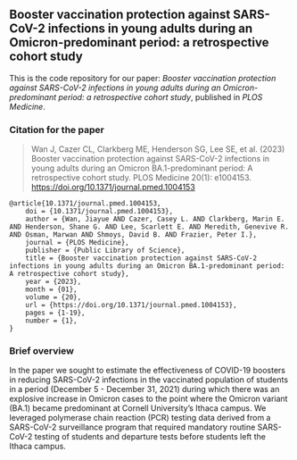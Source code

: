 ## Booster vaccination protection against SARS-CoV-2 infections in young adults during an Omicron-predominant period: a retrospective cohort study

This is the code repository for our paper: *Booster vaccination protection against SARS-CoV-2 infections in young adults during an Omicron-predominant period: a retrospective cohort study*, published in *PLOS Medicine*. 

### Citation for the paper
> Wan J, Cazer CL, Clarkberg ME, Henderson SG, Lee SE, et al. (2023) Booster vaccination protection against SARS-CoV-2 infections in young adults during an Omicron BA.1-predominant period: A retrospective cohort study. PLOS Medicine 20(1): e1004153. https://doi.org/10.1371/journal.pmed.1004153

```
@article{10.1371/journal.pmed.1004153,
    doi = {10.1371/journal.pmed.1004153},
    author = {Wan, Jiayue AND Cazer, Casey L. AND Clarkberg, Marin E. AND Henderson, Shane G. AND Lee, Scarlett E. AND Meredith, Genevive R. AND Osman, Marwan AND Shmoys, David B. AND Frazier, Peter I.},
    journal = {PLOS Medicine},
    publisher = {Public Library of Science},
    title = {Booster vaccination protection against SARS-CoV-2 infections in young adults during an Omicron BA.1-predominant period: A retrospective cohort study},
    year = {2023},
    month = {01},
    volume = {20},
    url = {https://doi.org/10.1371/journal.pmed.1004153},
    pages = {1-19},
    number = {1},
}
```

### Brief overview
In the paper we sought to estimate the effectiveness of COVID-19 boosters in reducing SARS-CoV-2 infections in the vaccinated population of students in a period (December 5 - December 31, 2021) during which there was an explosive increase in Omicron cases to the point where the Omicron variant (BA.1) became predominant at Cornell University’s Ithaca campus. We leveraged polymerase chain reaction (PCR) testing data derived from a SARS-CoV-2 surveillance program that required mandatory routine SARS-CoV-2 testing of students and departure tests before students left the Ithaca campus. 
